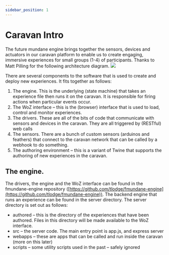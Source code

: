 ```yaml
---
sidebar_position: 1
---
```


# Caravan Intro

The future mundane engine brings together the sensors, devices and actuators in our caravan platform to enable us to create engaging, immersive experiences for small groups (1-4) of participants. Thanks to Matt Pilling for the following architecture diagram.
<img src="../../../img/architecture.png"/>


There are several components to the software that is used to create and deploy new experiences.  It fits together as follows:

1.	The engine.  This is the underlying (state machine) that takes an experience file then runs it on the caravan.  It is responsible for firing actions when particular events occur.
2.	The WoZ interface – this is the (browser) interface that is used to load, control and monitor experiences.
3.	The drivers.  These are all of the bits of code that communicate with sensors and devices in the caravan.  They are all triggered by (RESTful) web calls
4.	The sensors.  There are a bunch of custom sensors (arduinos and feathers) that connect to the caravan network that can be called by a webhook to do something.
5.	The authoring  environment – this is a variant of Twine that supports the authoring of new experiences in the caravan.

## The engine.

The drivers, the engine and the WoZ interface can be found in the fmundane-engine repository ([https://github.com/tlodge/fmundane-engine](https://github.com/tlodge/fmundane-engine)). The backend engine that runs an experience can be found in the server directory. The server directory is set out as follows:

- authored – this is the directory of the experiences that have been authored. Files in this directory will be made available to the WoZ interface.
- src – the server code. The main entry point is app.js, and express server
- webapps – these are apps that can be called and run inside the caravan (more on this later)
- scripts – some utility scripts used in the past – safely ignored